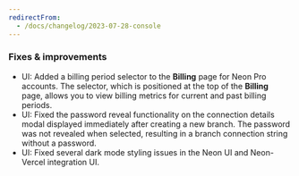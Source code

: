 ```yaml
---
redirectFrom:
  - /docs/changelog/2023-07-28-console
---
```


### Fixes & improvements

- UI: Added a billing period selector to the **Billing** page for Neon Pro accounts. The selector, which is positioned at the top of the **Billing** page, allows you to view billing metrics for current and past billing periods.
- UI: Fixed the password reveal functionality on the connection details modal displayed immediately after creating a new branch. The password was not revealed when selected, resulting in a branch connection string without a password.
- UI: Fixed several dark mode styling issues in the Neon UI and Neon-Vercel integration UI.
